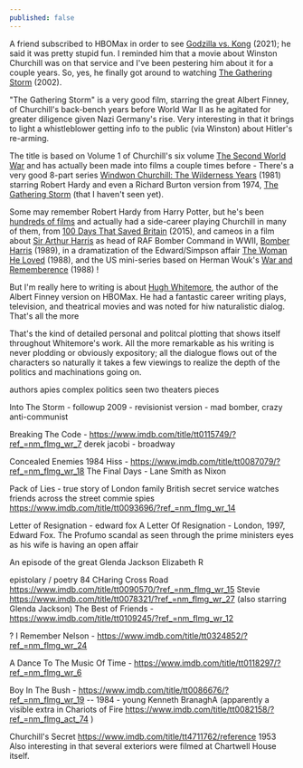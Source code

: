 ```yaml
---
published: false
---
```


A friend subscribed to HBOMax in order to see [Godzilla vs. Kong](https://www.imdb.com/title/tt5034838/reference) (2021); he said it was pretty stupid fun. I reminded him that a movie about Winston Churchill was on that service and I've been pestering him about it for a couple years. So, yes, he finally got around to watching [The Gathering Storm](https://www.imdb.com/title/tt0314097/) (2002).

"The Gathering Storm" is a very good film, starring the great Albert Finney, of Churchill's back-bench years before World War II as he agitated for greater diligence given Nazi Germany's rise. Very interesting in that it brings to light a whistleblower getting info to the public (via Winston) about Hitler's re-arming. 

The title is based on Volume 1 of Churchill's six volume [The Second World War](https://amzn.to/3wAFqL9) and has actually been made into films a couple times before - There's a very good 8-part series [Windwon Churchill: The Wilderness Years](https://www.imdb.com/title/tt0081963/) (1981) starring Robert Hardy and even a Richard Burton version from 1974, [The Gathering Storm](https://www.imdb.com/title/tt0071536/) (that I haven't seen yet).

Some may remember Robert Hardy from Harry Potter, but he's been [hundreds of films](https://www.imdb.com/name/nm0362735/?ref_=fn_al_nm_1) and actually had a side-career playing Churchill in many of them, from [100 Days That Saved Britain](https://www.imdb.com/title/tt4400610/) (2015), and cameos in a film about [Sir Arthur Harris](https://en.wikipedia.org/wiki/Sir_Arthur_Harris,_1st_Baronet) as head of RAF Bomber Command in WWII, [Bomber Harris](https://www.imdb.com/title/tt0310777/) (1989), in a dramatization of the Edward/Simpson affair [The Woman He Loved](https://www.imdb.com/title/tt0096460/reference) (1988), and the US mini-series based on Herman Wouk's [War and Rememberence](https://www.imdb.com/title/tt0096725/reference) (1988) !

But I'm really here to writing is about [Hugh Whitemore](https://en.wikipedia.org/wiki/Hugh_Whitemore), the author of the Albert Finney version on HBOMax. He had a fantastic career writing plays, television, and theatrical movies and was noted for hiw naturalistic dialog. That's all the more 

That's the kind of detailed personal and politcal plotting that shows itself throughout Whitemore's work. All the more remarkable as his writing is never plodding or obviously expository; all the dialogue flows out of the characters so naturally it takes a few viewings to realize the depth of the politics and machinations going on.

authors apies complex politics seen two theaters pieces

Into The Storm - followup 2009 - revisionist version - mad bomber, crazy anti-communist

Breaking The Code - https://www.imdb.com/title/tt0115749/?ref_=nm_flmg_wr_7
derek jacobi - broadway

Concealed Enemies  1984  Hiss - https://www.imdb.com/title/tt0087079/?ref_=nm_flmg_wr_18
The Final Days - Lane Smith as Nixon

Pack of Lies - true story of London family British secret service watches friends across the street commie spies
https://www.imdb.com/title/tt0093696/?ref_=nm_flmg_wr_14

Letter of Resignation - edward fox A Letter Of Resignation - London, 1997, Edward Fox. The Profumo scandal as seen through the prime ministers eyes as his wife is having an open affair

An episode of the great Glenda Jackson Elizabeth R

epistolary / poetry
84 CHaring Cross Road https://www.imdb.com/title/tt0090570/?ref_=nm_flmg_wr_15
Stevie https://www.imdb.com/title/tt0078321/?ref_=nm_flmg_wr_27  (also starring Glenda Jackson)
The Best of Friends -  https://www.imdb.com/title/tt0109245/?ref_=nm_flmg_wr_12

? I Remember Nelson - https://www.imdb.com/title/tt0324852/?ref_=nm_flmg_wr_24

A Dance To The Music Of Time - https://www.imdb.com/title/tt0118297/?ref_=nm_flmg_wr_6

Boy In The Bush - https://www.imdb.com/title/tt0086676/?ref_=nm_flmg_wr_19   -- 1984 - young Kenneth BranaghA  (apparently a visible extra in Chariots of Fire https://www.imdb.com/title/tt0082158/?ref_=nm_flmg_act_74 )




Churchill's Secret
https://www.imdb.com/title/tt4711762/reference  1953
Also interesting in that several exteriors were filmed at Chartwell House itself.